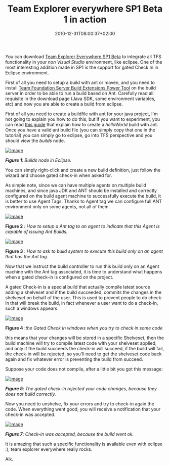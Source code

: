 ﻿---
title: "Team Explorer everywhere SP1 Beta 1 in action"
description: ""
date: 2010-12-31T08:00:37+02:00
draft: false
tags: [Team Foundation Server]
categories: [Tfs]
---
You can download [Team Explorer Everywhere SP1 Beta](http://blogs.msdn.com/b/bharry/archive/2010/11/03/team-explorer-everywhere-2010-sp1-beta-is-available-for-download.aspx) to integrate all TFS functionality in your *non Visual Studio* environment, like eclipse. One of the most interesting addition made in SP1 is the support for gated Check In in Eclipse environment.

First of all you need to setup a build with ant or maven, and you need to install [Team Foundation Server Build Extensions Power Tool](http://visualstudiogallery.msdn.microsoft.com/en-us/2d7c8577-54b8-47ce-82a5-8649f579dcb6) on the build server in order to be able to run a build based on Ant. Carefully read all requisite in the download page (Java SDK, some environment variables, etc) and now you are able to create a build from eclipse.

First of all you need to create a buildfile with ant for your java project, I'm not going to explain you how to do this, but if you want to experiment, you can read [this guide](http://ant.apache.org/manual/tutorial-HelloWorldWithAnt.html) that explain how to create a *helloWorld* build with ant. Once you have a valid ant build file (you can simply copy that one in the tutorial) you can simply go to eclipse, go into TFS perspective and you should view the *builds* node.

[![image](https://www.codewrecks.com/blog/wp-content/uploads/2010/12/image_thumb5.png "image")](https://www.codewrecks.com/blog/wp-content/uploads/2010/12/image5.png)

 ***Figure 1***: *Builds node in Eclipse.*

You can simply right-click and create a new build definition, just follow the wizard and choose gated check-in when asked for.

As simple note, since we can have multiple agents on multiple build machines, and since java JDK and ANT should be installed and correctly configured on the build agent machine to successfully execute the build, it is better to use Agent Tags. Thanks to Agent tag we can configure full ANT environment only on some agents, not all of them.

[![image](https://www.codewrecks.com/blog/wp-content/uploads/2011/01/image_thumb.png "image")](https://www.codewrecks.com/blog/wp-content/uploads/2011/01/image.png)

 **Figure 2** *: How to setup a Ant tag to an agent to indicate that this Agent is capable of issuing Ant Builds.*

[![image](https://www.codewrecks.com/blog/wp-content/uploads/2011/01/image_thumb1.png "image")](https://www.codewrecks.com/blog/wp-content/uploads/2011/01/image1.png)

 **Figure 3** : *How to ask to build system to execute this build only on an agent that has the Ant tag.*

Now that we instruct the build controller to run this build only on an Agent machine with the Ant tag associated, it is time to understand what happens when a gated check-in is configured on the project.

A gated Check-in is a special build that actually compile latest source adding a shelveset and if the build succeeded, commits the changes in the shelveset on behalf of the user. This is used to prevent people to do check-in that will break the build, in fact whenever a user want to do a check-in, such a windows appears.

[![image](https://www.codewrecks.com/blog/wp-content/uploads/2011/01/image_thumb2.png "image")](https://www.codewrecks.com/blog/wp-content/uploads/2011/01/image2.png)

 **Figure 4** :*the Gated Check In windows when you try to check in some code*

this means that your changes will be stored in a specific Shelveset, then the build machine will try to compile latest code with your shelveset applied, and only if the build succeeds the check-in will succeed, if the build will fail, the check-in will be rejected, so you'll need to get the shelveset code back again and fix whatever error is preventing the build from succeed.

Suppose your code does not compile, after a little bit you got this message:

[![image](https://www.codewrecks.com/blog/wp-content/uploads/2011/01/image_thumb3.png "image")](https://www.codewrecks.com/blog/wp-content/uploads/2011/01/image3.png)

 ***Figure 5***: *The gated check-in rejected your code changes, because they does not build correctly.*

Now you need to unshelve, fix your errors and try to check-in again the code. When everything went good, you will receive a notification that your check-in was accepted.

[![image](https://www.codewrecks.com/blog/wp-content/uploads/2011/01/image_thumb4.png "image")](https://www.codewrecks.com/blog/wp-content/uploads/2011/01/image4.png)

 ***Figure 7***: *Check-in was accepted, because the build went ok.*

It is amazing that such a specific functionality is available even with eclipse :), team explorer everywhere really rocks.

Alk.

